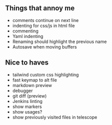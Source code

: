 ## Things that annoy me
- comments continue on next line
- indenting for css/js in html file
- commenting
- Yaml indenting
- Renaming should highlight the previous name
- Autosave when moving buffers

## Nice to haves
- tailwind custom css highlighting
- fast keymap to alt file
- markdown preview
- debugger
- git diff (preview)
- Jenkins linting
- show markers
- show usages?
- show previously visited files in telescope

